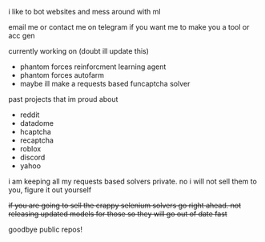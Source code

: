 i like to bot websites and mess around with ml

email me or contact me on telegram if you want me to make you a tool or acc gen

currently working on (doubt ill update this)
* phantom forces reinforcment learning agent
* phantom forces autofarm
* maybe ill make a requests based funcaptcha solver

past projects that im proud about
* reddit
* datadome
* hcaptcha
* recaptcha
* roblox
* discord
* yahoo

i am keeping all my requests based solvers private. no i will not sell them to you, figure it out yourself

~~if you are going to sell the crappy selenium solvers go right ahead. not releasing updated models for those so they will go out of date fast~~

goodbye public repos!
